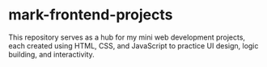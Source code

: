 # mark-frontend-projects
This repository serves as a hub for my mini web development projects, each created using HTML, CSS, and JavaScript to practice UI design, logic building, and interactivity.
